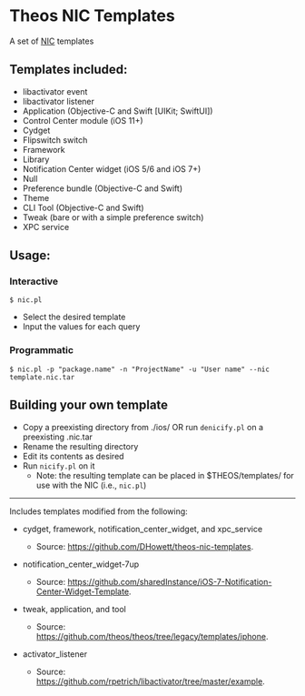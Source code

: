 # Theos NIC Templates

A set of [NIC](https://theos.dev/docs/nic) templates

## Templates included:

- libactivator event
- libactivator listener
- Application (Objective-C and Swift [UIKit; SwiftUI])
- Control Center module (iOS 11+)
- Cydget
- Flipswitch switch
- Framework
- Library
- Notification Center widget (iOS 5/6 and iOS 7+)
- Null
- Preference bundle (Objective-C and Swift)
- Theme
- CLI Tool (Objective-C and Swift)
- Tweak (bare or with a simple preference switch)
- XPC service

## Usage:

### Interactive

	$ nic.pl

- Select the desired template
- Input the values for each query

### Programmatic

	$ nic.pl -p "package.name" -n "ProjectName" -u "User name" --nic template.nic.tar

## Building your own template

- Copy a preexisting directory from ./ios/ OR run `denicify.pl` on a preexisting .nic.tar
- Rename the resulting directory
- Edit its contents as desired
- Run `nicify.pl` on it
	- Note: the resulting template can be placed in $THEOS/templates/ for use with the NIC (i.e., `nic.pl`)

---

Includes templates modified from the following:

- cydget, framework, notification_center_widget, and xpc_service
	- Source: https://github.com/DHowett/theos-nic-templates.

- notification_center_widget-7up
 	- Source: https://github.com/sharedInstance/iOS-7-Notification-Center-Widget-Template.

- tweak, application, and tool
	- Source: https://github.com/theos/theos/tree/legacy/templates/iphone.

- activator_listener
	- Source: https://github.com/rpetrich/libactivator/tree/master/example.
